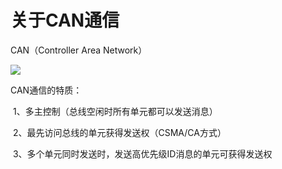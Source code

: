 # 关于CAN通信







CAN（Controller Area Network）

![](can1.png)

CAN通信的特质：

​	1、多主控制（总线空闲时所有单元都可以发送消息）

​	2、最先访问总线的单元获得发送权（CSMA/CA方式）

​	3、多个单元同时发送时，发送高优先级ID消息的单元可获得发送权

